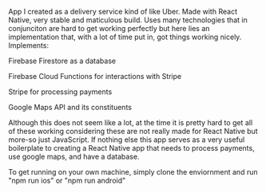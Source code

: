 App I created as a delivery service kind of like Uber. Made with React Native, very stable and maticulous build. 
Uses many technologies that in conjunciton are hard to get working perfectly but here lies an implementation 
that, with a lot of time put in, got things working nicely. Implements:

Firebase Firestore as a database

Firebase Cloud Functions for interactions with Stripe

Stripe for processing payments

Google Maps API and its constituents

Although this does not seem like a lot, at the time it is pretty hard to get all of these working considering these
are not really made for React Native but more-so just JavaScript. If nothing else this app serves as a very useful boilerplate
to creating a React Native app that needs to process payments, use google maps, and have a database. 

To get running on your own machine, simply clone the enviornment and run "npm run ios" or "npm run android"

